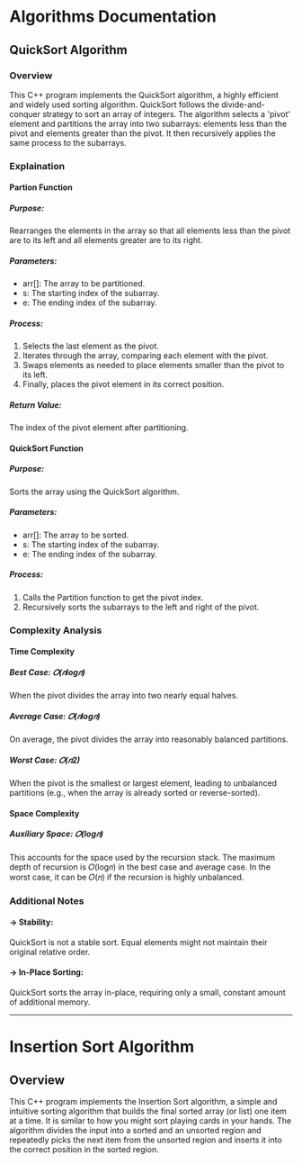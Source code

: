 # Algorithms Documentation

## QuickSort Algorithm
### Overview 
This C++ program implements the QuickSort algorithm, a highly efficient and widely used sorting algorithm. QuickSort follows the divide-and-conquer strategy to sort an array of integers. The algorithm selects a 'pivot' element and partitions the array into two subarrays: elements less than the pivot and elements greater than the pivot. It then recursively applies the same process to the subarrays.
### Explaination
#### Partion Function
##### Purpose:
Rearranges the elements in the array so that all elements less than the pivot are to its left and all elements greater are to its right.
##### Parameters:
- arr[]: The array to be partitioned.
- s: The starting index of the subarray.
- e: The ending index of the subarray.
##### Process:
1. Selects the last element as the pivot.
2. Iterates through the array, comparing each element with the pivot.
3. Swaps elements as needed to place elements smaller than the pivot to its left.
4. Finally, places the pivot element in its correct position.
##### Return Value: 
The index of the pivot element after partitioning.
#### QuickSort Function
##### Purpose: 
Sorts the array using the QuickSort algorithm.
##### Parameters:
- arr[]: The array to be sorted.
- s: The starting index of the subarray.
- e: The ending index of the subarray.
##### Process:
1. Calls the Partition function to get the pivot index.
2. Recursively sorts the subarrays to the left and right of the pivot.
### Complexity Analysis
#### Time Complexity
##### Best Case: 𝑂(𝑛log⁡𝑛)
When the pivot divides the array into two nearly equal halves.

##### Average Case: 𝑂(𝑛log⁡𝑛)
On average, the pivot divides the array into reasonably balanced partitions.

##### Worst Case: 𝑂(𝑛2)
When the pivot is the smallest or largest element, leading to unbalanced partitions (e.g., when the array is already sorted or reverse-sorted).

#### Space Complexity
##### Auxiliary Space: 𝑂(log𝑛)
This accounts for the space used by the recursion stack. The maximum depth of recursion is 𝑂(log𝑛) in the best case and average case. In the worst case, it can be 
𝑂(𝑛) if the recursion is highly unbalanced.
### Additional Notes

#### -> Stability: 
QuickSort is not a stable sort. Equal elements might not maintain their original relative order.

#### -> In-Place Sorting: 
QuickSort sorts the array in-place, requiring only a small, constant amount of additional memory.

---
# Insertion Sort Algorithm

## Overview
This C++ program implements the Insertion Sort algorithm, a simple and intuitive sorting algorithm that builds the final sorted array (or list) one item at a time. It is similar to how you might sort playing cards in your hands. The algorithm divides the input into a sorted and an unsorted region and repeatedly picks the next item from the unsorted region and inserts it into the correct position in the sorted region.

